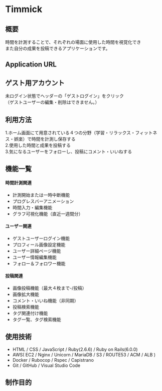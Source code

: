 # Timmick
## 概要
時間を計測することで、それぞれの場面に使用した時間を視覚化でき  
また自分の成果を投稿できるアプリケーションです。

## Application URL

## ゲスト用アカウント
未ログイン状態でヘッダーの「ゲストログイン」をクリック  
（ゲストユーザーの編集・削除はできません。）

## 利用方法
1.ホーム画面にて用意されている４つの分野（学習・リラックス・フィットネス・娯楽）で時間を計測し保存する  
2.使用した時間と成果を投稿する  
3.気になるユーザーをフォローし、投稿にコメント・いいねする

## 機能一覧
#### 時間計測関連
* 計測開始または一時中断機能
* プログレスバーアニメーション
* 時間入力・編集機能
* グラフ可視化機能（直近一週間分）

#### ユーザー関連
* ゲストユーザーログイン機能
* プロフィール画像設定機能
* ユーザー詳細ページ機能
* ユーザー情報編集機能
* フォロー＆フォロワー機能

#### 投稿関連
* 画像投稿機能（最大４枚まで-/投稿）
* 画像拡大機能
* コメント・いいね機能（非同期）
* 投稿検索機能
* タグ関連付け機能
* タグ一覧、タグ検索機能

## 使用技術
* HTML / CSS / JavaScript / Ruby(2.6.6) / Ruby on Rails(6.0.0)
* AWS( EC2 / Nginx / Unicorn / MariaDB / S3 / ROUTE53 / ACM / ALB )
* Docker / Rubocop / Rspec / Capistrano
* Git / GitHub / Visual Studio Code

## 制作目的
